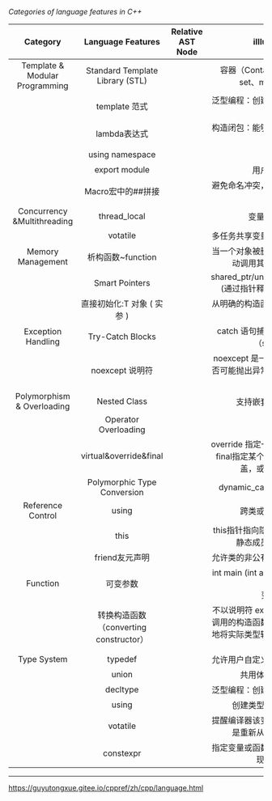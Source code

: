 
_Categories of language features in C++_

|            Category  |        Language Features        | Relative AST Node | iIllustration/Utility | Examples |
| :----: | :----------: | :---------: | :-------: | :------: |
| Template & Modular Programming | Standard Template Library (STL) ||容器（Containers）:stack、vector、set、map、priority_queue| |
| | template 范式          || 泛型编程：创建适用不同数据类型的泛型函数和类||
||lambda表达式||构造闭包：能够捕获作用域中的变量的无名函数对象||
||using namespace||命名空间控制||
||export module||用户导出自定义模块||
||Macro宏中的##拼接||避免命名冲突，更灵活地生成代码，但容易出bug||
|  Concurrency &Multithreading   | thread_local | | 变量声明为线程存储期 |          |
||votatile||多任务共享变量、多线程并发访问变量修饰||
|       Memory Management        |析构函数~function| | 当一个对象被删除或离开其作用域时，会自动调用其析构函数进行资源回收        |          |
||Smart Pointers||shared_ptr/unique_ptr/weak_ptr/auto_ptr<br>(通过指针释放对象可能造成内存泄漏)||
||直接初始化:T 对象 ( 实参 )||从明确的构造函数实参的集合初始化对象，无需右值复制||
|   Exception Handling  |        Try-Catch Blocks || catch 语句捕捉 try 块中抛出的特性异常（std::exception） |   |
||noexcept 说明符||noexcept 是一个函数后缀，指示该函数是否可能抛出异常，减少不必要的异常处理开销||
|Polymorphism & Overloading|Nested Class||支持嵌套类、不支持嵌套函数||
||Operator Overloading||运算符重载||
||virtual&override&final||override 指定一个虚函数覆盖另一个虚函数<br>final指定某个虚函数不能在派生类中被覆盖，或者某个类不能被派生||
||Polymorphic Type Conversion||dynamic_cast/static_cast/const_cast||
|Reference Control|using||跨类或跨空间引用成员对象||
||this||this指针指向隐式对象形参（在其上调用非静态成员函数的对象）的地址||
||friend友元声明||允许类的非公有成员被一个类或者函数访问||
|Function|可变参数||int main (int argc, char \*argv[ ]) { 函数体 }<br>变长实参（...）||
||转换构造函数（converting constructor）||不以说明符 explicit 声明且可以用单个参数调用的构造函数被称为转换构造函数，隐式地将实际类型转换为所需类型，可能会隐含bug||
|Type System|typedef||允许用户自定义类型别名，增强代码可读性||
||union||共用体类型提高内存利用率||
||decltype||泛型编程：创建模板时易于获得表达式类型||
||using||创建类型别名，增加代码可读性||
||votatile||提醒编译器该变量易变，无需优化，系统总是重新从它所在的内存读取数据||
||constexpr||指定变量或函数的值可以在常量表达式中出现，减少重复计算||
---

https://guyutongxue.gitee.io/cppref/zh/cpp/language.html
